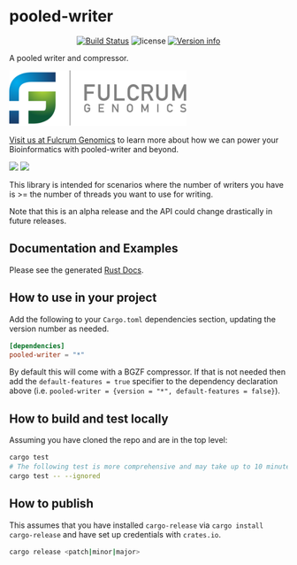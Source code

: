 # pooled-writer

<p align="center">
  <a href="https://github.com/fulcrumgenomics/pooled-writer/actions?query=workflow%3ACheck"><img src="https://github.com/fulcrumgenomics/pooled-writer/actions/workflows/build_and_test.yml/badge.svg" alt="Build Status"></a>
  <img src="https://img.shields.io/crates/l/read_structure.svg" alt="license">
  <a href="https://crates.io/crates/pooled-writer"><img src="https://img.shields.io/crates/v/pooled-writer.svg?colorB=319e8c" alt="Version info"></a><br>
</p>

A pooled writer and compressor.

<p>
<a href float="left"="https://fulcrumgenomics.com"><img src=".github/logos/fulcrumgenomics.svg" alt="Fulcrum Genomics" height="100"/></a>
</p>

[Visit us at Fulcrum Genomics](www.fulcrumgenomics.com) to learn more about how we can power your Bioinformatics with pooled-writer and beyond.

<a href="mailto:contact@fulcrumgenomics.com?subject=[GitHub inquiry]"><img src="https://img.shields.io/badge/Email_us-brightgreen.svg?&style=for-the-badge&logo=gmail&logoColor=white"/></a>
<a href="https://www.fulcrumgenomics.com"><img src="https://img.shields.io/badge/Visit_Us-blue.svg?&style=for-the-badge&logo=wordpress&logoColor=white"/></a>

This library is intended for scenarios where the number of writers you have is >= the number of threads you want to use for writing.

Note that this is an alpha release and the API could change drastically in future releases.

## Documentation and Examples

Please see the generated [Rust Docs](https://docs.rs/pooled-writer).

## How to use in your project

Add the following to your `Cargo.toml` dependencies section, updating the version number as needed.

```toml
[dependencies]
pooled-writer = "*"
```

By default this will come with a BGZF compressor. If that is not needed then add the `default-features = true` specifier to the dependency declaration above (i.e. `pooled-writer = {version = "*", default-features = false}`).

## How to build and test locally

Assuming you have cloned the repo and are in the top level:

```bash
cargo test
# The following test is more comprehensive and may take up to 10 minutes to run
cargo test -- --ignored
```

## How to publish

This assumes that you have installed `cargo-release` via `cargo install cargo-release` and have set up credentials with `crates.io`.

```bash
cargo release <patch|minor|major>
```
